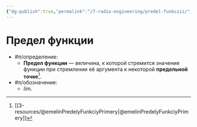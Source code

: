 ```yaml
---
{"dg-publish":true,"permalink":"/7-radio-engineering/predel-funkczii/","title":"Предел функции","tags":["математика"]}
---
```



# Предел функции

- #π/определение:
	- **Предел функции** — величина, к которой стремится значение функции при стремлении её аргумента к некоторой **предельной точке**[^1].
- #π/обозначение:
	- $lim$.

[^1]: [[3-resources/@emelinPredelyFunkciyPrimery\|@emelinPredelyFunkciyPrimery]]
